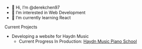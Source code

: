 - 👋 Hi, I’m @derekchen97
- 👀 I’m interested in Web Development
- 🌱 I’m currently learning React

Current Projects
- Developing a website for Haydn Music
  - Current Progress In Production: [Haydn Music Piano School](https://haydnmusic.org/)

<!---
derekchen97/derekchen97 is a ✨ special ✨ repository because its `README.md` (this file) appears on your GitHub profile.
You can click the Preview link to take a look at your changes.
--->
